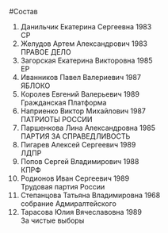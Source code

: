 #Состав
1. Данильчик Екатерина Сергеевна 1983   
    СР
2. Желудов Артем Александрович 1983   
    ПРАВОЕ ДЕЛО
3. Загорская Екатерина Викторовна 1985   
    ЕР
4. Иванников Павел Валериевич 1987   
    ЯБЛОКО
5. Королев Евгений Валерьевич 1989   
    Гражданская Платформа
6. Наприенко Виктор Михайлович 1987   
    ПАТРИОТЫ РОССИИ
7. Паршенкова Лина Александровна 1985   
    ПАРТИЯ ЗА СПРАВЕДЛИВОСТЬ
8. Пигарев Алексей Сергеевич 1989   
    ЛДПР
9. Попов Сергей Владимирович 1988   
    КПРФ
10. Родионов Иван Сергеевич 1989   
    Трудовая партия России
11. Степанцова Татьяна Владимировна 1968   
    собрание Адмиралтейского
12. Тарасова Юлия Вячеславовна 1989   
    За чистые выборы
